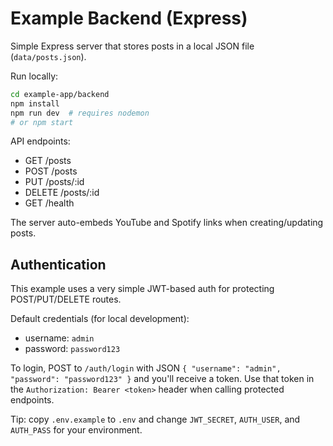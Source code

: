 # Example Backend (Express)

Simple Express server that stores posts in a local JSON file (`data/posts.json`).

Run locally:

```bash
cd example-app/backend
npm install
npm run dev  # requires nodemon
# or npm start
```

API endpoints:

- GET /posts
- POST /posts
- PUT /posts/:id
- DELETE /posts/:id
- GET /health

The server auto-embeds YouTube and Spotify links when creating/updating posts.

## Authentication

This example uses a very simple JWT-based auth for protecting POST/PUT/DELETE routes.

Default credentials (for local development):

- username: `admin`
- password: `password123`

To login, POST to `/auth/login` with JSON `{ "username": "admin", "password": "password123" }` and you'll receive a token.
Use that token in the `Authorization: Bearer <token>` header when calling protected endpoints.

Tip: copy `.env.example` to `.env` and change `JWT_SECRET`, `AUTH_USER`, and `AUTH_PASS` for your environment.
